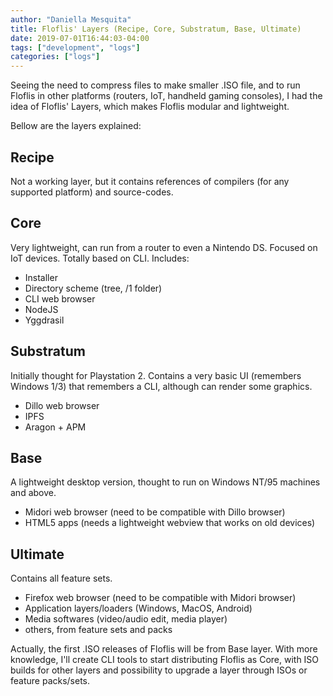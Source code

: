 ```yaml
---
author: "Daniella Mesquita"
title: Floflis' Layers (Recipe, Core, Substratum, Base, Ultimate)
date: 2019-07-01T16:44:03-04:00
tags: ["development", "logs"]
categories: ["logs"]
---
```


Seeing the need to compress files to make smaller .ISO file, and to run Floflis in other platforms (routers, IoT, handheld gaming consoles), I had the idea of Floflis' Layers, which makes Floflis modular and lightweight.

Bellow are the layers explained:

## Recipe

Not a working layer, but it contains references of compilers (for any supported platform) and source-codes.

## Core

Very lightweight, can run from a router to even a Nintendo DS. Focused on IoT devices. Totally based on CLI. Includes:

* Installer
* Directory scheme (tree, /1 folder)
* CLI web browser
* NodeJS
* Yggdrasil

## Substratum

Initially thought for Playstation 2. Contains a very basic UI (remembers Windows 1/3) that remembers a CLI, although can render some graphics.

* Dillo web browser
* IPFS
* Aragon + APM

## Base

A lightweight desktop version, thought to run on Windows NT/95 machines and above.

* Midori web browser (need to be compatible with Dillo browser)
* HTML5 apps (needs a lightweight webview that works on old devices)

## Ultimate

Contains all feature sets.

* Firefox web browser (need to be compatible with Midori browser)
* Application layers/loaders (Windows, MacOS, Android)
* Media softwares (video/audio edit, media player)
* others, from feature sets and packs

Actually, the first .ISO releases of Floflis will be from Base layer. With more knowledge, I'll create CLI tools to start distributing Floflis as Core, with ISO builds for other layers and possibility to upgrade a layer through ISOs or feature packs/sets.
